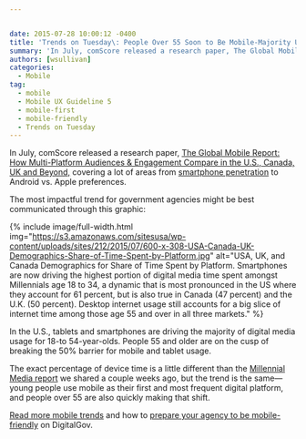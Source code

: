 ```yaml
---


date: 2015-07-28 10:00:12 -0400
title: 'Trends on Tuesday\: People Over 55 Soon to Be Mobile-Majority Users'
summary: 'In July, comScore released a research paper, The Global Mobile Report\: How Multi-Platform Audiences &amp;amp; Engagement Compare in the U.S., Canada, UK and Beyond, covering a lot of areas from smartphone penetration to Android vs. Apple preferences. The most impactful trend for government agencies might be best communicated through this graphic\:'
authors: [wsullivan]
categories:
  - Mobile
tag:
  - mobile
  - Mobile UX Guideline 5
  - mobile-first
  - mobile-friendly
  - Trends on Tuesday
---
```


In July, comScore released a research paper, [The Global Mobile Report: How Multi-Platform Audiences & Engagement Compare in the U.S., Canada, UK and Beyond,](http://www.comscore.com/Insights/Presentations-and-Whitepapers/2015/The-Global-Mobile-Report) covering a lot of areas from [smartphone penetration](https://www.WHATEVER/2015/05/26/trends-on-tuesday-186-3-million-people-own-smartphones-in-the-u-s/) to Android vs. Apple preferences.

The most impactful trend for government agencies might be best communicated through this graphic:


{% include image/full-width.html img="https://s3.amazonaws.com/sitesusa/wp-content/uploads/sites/212/2015/07/600-x-308-USA-Canada-UK-Demographics-Share-of-Time-Spent-by-Platform.jpg" alt="USA, UK, and Canada Demographics for Share of Time Spent by Platform. Smartphones are now driving the highest portion of digital media time spent amongst Millennials age 18 to 34, a dynamic that is most pronounced in the US where they account for 61 percent, but is also true in Canada (47 percent) and the U.K. (50 percent). Desktop internet usage still accounts for a big slice of internet time among those age 55 and over in all three markets." %}

In the U.S., tablets and smartphones are driving the majority of digital media usage for 18-to 54-year-olds. People 55 and older are on the cusp of breaking the 50% barrier for mobile and tablet usage.

The exact percentage of device time is a little different than the [Millennial Media report](https://www.WHATEVER/2015/07/14/trends-on-tuesday-adults-use-mobile-devices-most-of-the-time/) we shared a couple weeks ago, but the trend is the same—young people use mobile as their first and most frequent digital platform, and people over 55 are also quickly making that shift.

[Read more mobile trends](https://www.WHATEVER/category/mobile/) and how to [prepare your agency to be mobile-friendly](https://www.WHATEVER/2015/05/04/helpful-resources-to-help-make-your-content-mobile-friendly/) on DigitalGov.